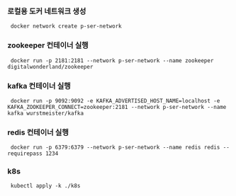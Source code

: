 ### 로컬용 도커 네트워크 생성

```shell
 docker network create p-ser-network
```

### zookeeper 컨테이너 실행

```shell
 docker run -p 2181:2181 --network p-ser-network --name zookeeper digitalwonderland/zookeeper
```

### kafka 컨테이너 실행

```shell
 docker run -p 9092:9092 -e KAFKA_ADVERTISED_HOST_NAME=localhost -e KAFKA_ZOOKEEPER_CONNECT=zookeeper:2181 --network p-ser-network --name kafka wurstmeister/kafka
```

### redis 컨테이너 실행

```shell
 docker run -p 6379:6379 --network p-ser-network --name redis redis --requirepass 1234
```

### k8s

```shell
 kubectl apply -k ./k8s
```
